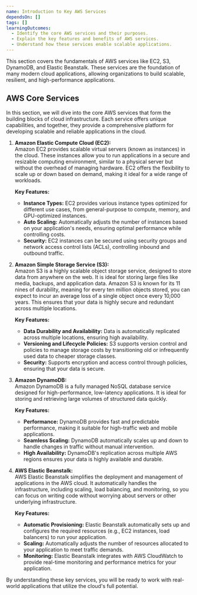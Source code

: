 ```yaml
---
name: Introduction to Key AWS Services
dependsOn: []
tags: []
learningOutcomes:
  - Identify the core AWS services and their purposes.
  - Explain the key features and benefits of AWS services.
  - Understand how these services enable scalable applications.
---
```


This section covers the fundamentals of AWS services like EC2, S3, DynamoDB, and Elastic Beanstalk. These services are the foundation of many modern cloud applications, allowing organizations to build scalable, resilient, and high-performance applications. 

## AWS Core Services

In this section, we will dive into the core AWS services that form the building blocks of cloud infrastructure. Each service offers unique capabilities, and together, they provide a comprehensive platform for developing scalable and reliable applications in the cloud.

1. **Amazon Elastic Compute Cloud (EC2):**  
   Amazon EC2 provides scalable virtual servers (known as instances) in the cloud. These 
   instances allow you to run applications in a secure and resizable computing environment, similar to a physical server but without the overhead of managing hardware. EC2 offers the flexibility to scale up or down based on demand, making it ideal for a wide range of workloads.

   **Key Features:**
   - **Instance Types:** EC2 provides various instance types optimized for different use cases, from general-purpose to compute, memory, and GPU-optimized instances.
   - **Auto Scaling:** Automatically adjusts the number of instances based on your application's needs, ensuring optimal performance while controlling costs.
   - **Security:** EC2 instances can be secured using security groups and network access control lists (ACLs), controlling inbound and outbound traffic.

2. **Amazon Simple Storage Service (S3):**  
    Amazon S3 is a highly scalable object storage service, designed to store data from anywhere on the web. It is ideal for storing large files like media, backups, and application data. Amazon S3 is known for its 11 nines of durability, meaning for every ten million objects stored, you can expect to incur an average loss of a single object once every 10,000 years. This ensures that your data is highly secure and redundant across multiple locations.

   **Key Features:**
   - **Data Durability and Availability:** Data is automatically replicated across multiple locations, ensuring high availability.
   - **Versioning and Lifecycle Policies:** S3 supports version control and policies to manage storage costs by transitioning old or infrequently used data to cheaper storage classes.
   - **Security:** Supports encryption and access control through policies, ensuring that your data is secure.

3. **Amazon DynamoDB:**  
   Amazon DynamoDB is a fully managed NoSQL database service designed for high-performance, low-latency applications. It is ideal for storing and retrieving large volumes of structured data quickly.

   **Key Features:**
   - **Performance:** DynamoDB provides fast and predictable performance, making it suitable for high-traffic web and mobile applications.
   - **Seamless Scaling:** DynamoDB automatically scales up and down to handle changes in traffic without manual intervention.
   - **High Availability:** DynamoDB's replication across multiple AWS regions ensures your data is highly available and durable.

4. **AWS Elastic Beanstalk:**  
   AWS Elastic Beanstalk simplifies the deployment and management of applications in the AWS cloud. It automatically handles the infrastructure, including scaling, load balancing, and monitoring, so you can focus on writing code without worrying about servers or other underlying infrastructure.

   **Key Features:**
   - **Automatic Provisioning:** Elastic Beanstalk automatically sets up and configures the required resources (e.g., EC2 instances, load balancers) to run your application.
   - **Scaling:** Automatically adjusts the number of resources allocated to your application to meet traffic demands.
   - **Monitoring:** Elastic Beanstalk integrates with AWS CloudWatch to provide real-time monitoring and performance metrics for your application.

By understanding these key services, you will be ready to work with real-world applications that utilize the cloud's full potential.
